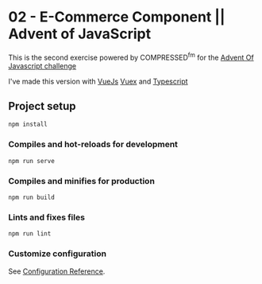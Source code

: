 # 02 - E-Commerce Component || Advent of JavaScript

This is the second exercise powered by COMPRESSED<sup>fm</sup> for the [Advent Of Javascript challenge](https://www.adventofjs.com/)

I've made this version with [VueJs](https://fr.vuejs.org/) [Vuex](https://vuex.vuejs.org/) and [Typescript](https://www.typescriptlang.org/)

## Project setup
```
npm install
```

### Compiles and hot-reloads for development
```
npm run serve
```

### Compiles and minifies for production
```
npm run build
```

### Lints and fixes files
```
npm run lint
```

### Customize configuration
See [Configuration Reference](https://cli.vuejs.org/config/).
